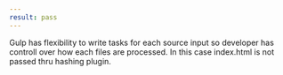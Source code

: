 ```yaml
---
result: pass
---
```


Gulp has flexibility to write tasks for each source input so developer has controll over how each files are processed. In this case index.html is not passed thru hashing plugin.
